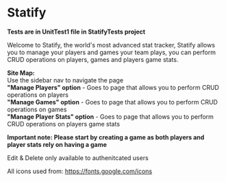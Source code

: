 # Statify

**Tests are in UnitTest1 file in StatifyTests project**

Welcome to Statify, the world's most advanced stat tracker, Statify allows you to manage your players and games your team plays, you can perform CRUD operations on players, games and players game stats.

**Site Map:**<br />
  Use the sidebar nav to navigate the page<br />
    **"Manage Players" option** - Goes to page that allows you to perform CRUD operations on players<br />
    **"Manage Games" option** - Goes to page that allows you to perform CRUD operations on games <br />
    **"Manage Player Stats" option** - Goes to page that allows you to perform CRUD operations on players game stats<br />
    
   **Important note: Please start by creating a game as both players and player stats rely on having a game**<br />
   
   Edit & Delete only available to authenitcated users
 
 All icons used from: https://fonts.google.com/icons
